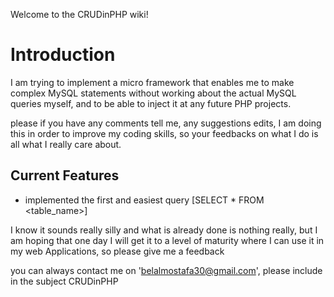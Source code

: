 Welcome to the CRUDinPHP wiki!

# Introduction

I am trying to implement a micro framework that enables me to make complex MySQL statements without working about the actual MySQL queries myself, and to be able to inject it at any future PHP projects. 

please if you have any comments tell me, any suggestions edits, I am doing this in order to improve my coding skills, so your feedbacks on what I do is all what I really care about.

## Current Features

* implemented the first and easiest query [SELECT * FROM <table_name>]

I know it sounds really silly and what is already done is nothing really, but I am hoping that one day I will get it to a level of maturity where I can use it in my web Applications, so please give me a feedback 

you can always contact me on 'belalmostafa30@gmail.com', please include in the subject CRUDinPHP 
